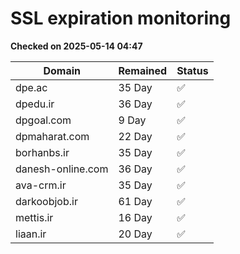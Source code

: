 # SSL expiration monitoring

**Checked on 2025-05-14 04:47**

| Domain | Remained | Status       |
|--------|----------|--------------|
| dpe.ac     | 35 Day   | ✅ |
| dpedu.ir     | 36 Day   | ✅ |
| dpgoal.com     | 9 Day   | ✅ |
| dpmaharat.com     | 22 Day   | ✅ |
| borhanbs.ir     | 35 Day   | ✅ |
| danesh-online.com     | 36 Day   | ✅ |
| ava-crm.ir     | 35 Day   | ✅ |
| darkoobjob.ir     | 61 Day   | ✅ |
| mettis.ir     | 16 Day   | ✅ |
| liaan.ir     | 20 Day   | ✅ |
